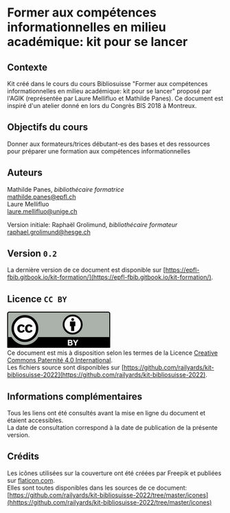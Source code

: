 # Former aux compétences informationnelles en milieu académique: kit pour se lancer


## Contexte
Kit créé dans le cours du cours Bibliosuisse "Former aux compétences informationnelles en milieu académique: kit pour se lancer" proposé par l'AGIK (représentée par Laure Mellifluo et Mathilde Panes). Ce document est inspiré d'un atelier donné en lors du Congrès BIS 2018 à Montreux.


## Objectifs du cours

Donner aux formateurs/trices débutant-es des bases et des ressources pour préparer une formation aux compétences informationnelles

## Auteurs
Mathilde Panes, *bibliothécaire formatrice*   
[mathilde.panes@epfl.ch](mailto:mathilde.panes@epfl.ch)    
Laure Mellifluo   
[laure.mellifluo@unige.ch](mailto:laure.mellifluo@unige.ch)

Version initiale:
Raphaël Grolimund, *bibliothécaire formateur*   
[raphael.grolimund@hesge.ch](mailto:raphael.grolimund@hesge.ch)   


## Version `0.2`
La dernière version de ce document est disponible sur [https://epfl-fbib.gitbook.io/kit-formation/](https://epfl-fbib.gitbook.io/kit-formation/).   

## Licence `CC BY`
![logo CC-BY](icones/by.svg)   
Ce document est mis à disposition selon les termes de la Licence [Creative Commons Paternité 4.0 International](http://creativecommons.org/licenses/by/4.0/deed.fr).   
Les fichiers source sont disponibles sur [https://github.com/railyards/kit-bibliosuisse-2022](https://github.com/railyards/kit-bibliosuisse-2022).   

## Informations complémentaires
Tous les liens ont été consultés avant la mise en ligne du document et étaient accessibles.   
La date de consultation correspond à la date de publication de la présente version.   

## Crédits
Les icônes utilisées sur la couverture ont été créées par Freepik et publiées sur [flaticon.com](icones/license.html).   
Elles sont toutes disponibles dans les sources de ce document: [https://github.com/railyards/kit-bibliosuisse-2022/tree/master/icones](hhttps://github.com/railyards/kit-bibliosuisse-2022/tree/master/icones)

